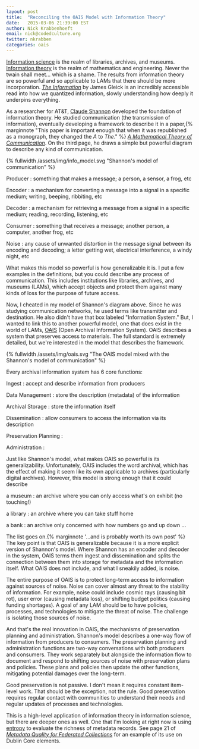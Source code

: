 ```yaml
---
layout: post
title:  "Reconciling the OAIS Model with Information Theory"
date:   2015-03-06 21:39:00 EST
author: Nick Krabbenhoeft
email: nick@codedculture.org
twitter: nkrabben
categories: oais
---
```


<a href="https://en.wikipedia.org/wiki/Information_science">Information science</a> is the realm of libraries, archives, and museums. <a href="https://en.wikipedia.org/wiki/Information_theory">Information theory</a> is the realm of mathematics and engineering. Never the twain shall meet... which is a shame. The results from information theory are so powerful and so applicable to LAMs that there should be more incorporation. _<a href="http://around.com/the-information/">The Information</a>_ by James Gleick is an incredibly accessible read into how we quantized information, slowly understanding how deeply it underpins everything.
<!--more-->

As a researcher for AT&T, <a href="https://en.wikipedia.org/wiki/Claude_Shannon">Claude Shannon</a> developed the foundation of information theory. He studied communication (the transmission of information), eventually developing a framework to describe it in a paper,{% marginnote "This paper is important enough that when it was republished as a monograph, they changed the _A_ to _The_." %} _<a href="https://dx.doi.org/10.1007%2F978-0-387-79234-7_1">A Mathematical Theory of Communication</a>_.  On the third page, he draws a simple but powerful diagram to describe any kind of communication.

{% fullwidth /assets/img/info_model.svg "Shannon's model of communication" %}

Producer
: something that makes a message; a person, a sensor, a frog, etc

Encoder
: a mechanism for converting a message into a signal in a specific medium; writing, beeping, ribbiting, etc

Decoder
: a mechanism for retrieving a message from a signal in a specific medium; reading, recording, listening, etc

Consumer
: something that receives a message; another person, a computer, another frog, etc

Noise
: any cause of unwanted distortion in the message signal between its encoding and decoding; a letter getting wet, electrical interference, a windy night, etc

What makes this model so powerful is how generalizable it is. I put a few examples in the definitions, but you could describe any process of communication. This includes institutions like libraries, archives, and museums (LAMs), which accept objects and protect them against many kinds of loss for the purpose of future access.

Now, I cheated in my model of Shannon's diagram above. Since he was studying communication networks, he used terms like transmitter and destination. He also didn't have that box labeled "Information System." But, I wanted to link this to another powerful model, one that does exist in the world of LAMs, <a href="http://public.ccsds.org/publications/archive/650x0m2.pdf">OAIS</a> (Open Archival Information System). OAIS describes a system that preserves access to materials. The full standard is extremely detailed, but we're interested in the model that describes the framework.

{% fullwidth /assets/img/oais.svg "The OAIS model mixed with the Shannon's model of communication" %}

Every archival information system has 6 core functions:

Ingest
: accept and describe information from producers

Data Management
: store the description (metadata) of the information

Archival Storage
: store the information itself

Dissemination
: allow consumers to access the information via its description

Preservation Planning
:  

Administration
:  


Just like Shannon's model, what makes OAIS so powerful is its generalizability. Unfortunately, OAIS includes the word archival, which has the effect of making it seem like its own applicable to archives (particularly digital archives). However, this model is strong enough that it could describe

a museum
: an archive where you can only access what's on exhibit (no touching!)

a library
: an archive where you can take stuff home

a bank
: an archive only concerned with how numbers go and up down
...


The list goes on<a name="translate"></a>.{% marginnote '...and is probably worth its own post' %} The key point is that OAIS is generalizable because it is a more explicit version of Shannon's model. Where Shannon has an encoder and decoder in the system, OAIS terms them ingest and dissemination and splits the connection between them into storage for metadata and the information itself. What OAIS does not include, and what I sneakily added, is noise.

The entire purpose of OAIS is to protect long-term access to information against sources of noise. Noise can cover almost any threat to the stability of information. For example, noise could include cosmic rays (causing bit rot), user error (causing metadata loss), or shifting budget politics (causing funding shortages). A goal of any LAM should be to have policies, processes, and technologies to mitigate the threat of noise. The challenge is isolating those sources of noise.

And that's the real innovation in OAIS, the mechanisms of preservation planning and administration. Shannon's model describes a one-way flow of information from producers to consumers. The preservation planning and administration functions are two-way conversations with both producers and consumers. They work separately but alongside the information flow to document and respond to shifting sources of noise with preservation plans and policies. These plans and policies then update the other functions, mitigating potential damages over the long-term.

Good preservation is not passive. I don't mean it requires constant item-level work. That should be the exception, not the rule. Good preservation requires regular contact with communities to understand their needs and regular updates of processes and technologies.

This is a high-level application of information theory in information science, but there are deeper ones as well. One that I'm looking at right now is using <a href="https://en.wikipedia.org/wiki/Entropy_(information_theory)">entropy</a> to evaluate the richness of metadata records. See page 21 of <a href="https://www.ideals.illinois.edu/handle/2142/721">_Metadata Quality for Federated Collections_</a> for an example of its use on Dublin Core elements.